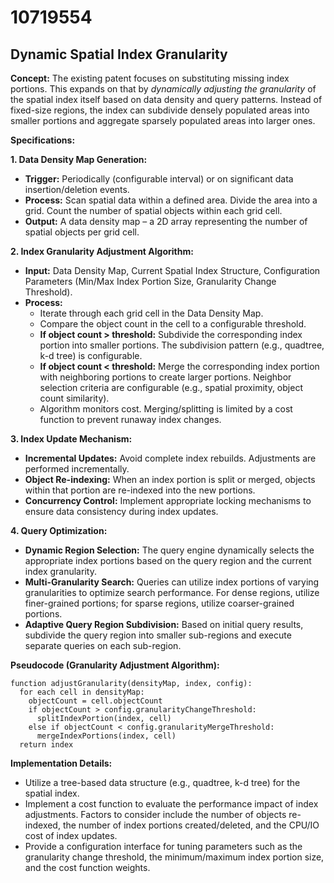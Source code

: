 # 10719554

## Dynamic Spatial Index Granularity

**Concept:** The existing patent focuses on substituting missing index portions. This expands on that by *dynamically adjusting the granularity* of the spatial index itself based on data density and query patterns. Instead of fixed-size regions, the index can subdivide densely populated areas into smaller portions and aggregate sparsely populated areas into larger ones.

**Specifications:**

**1. Data Density Map Generation:**

*   **Trigger:** Periodically (configurable interval) or on significant data insertion/deletion events.
*   **Process:** Scan spatial data within a defined area. Divide the area into a grid. Count the number of spatial objects within each grid cell.
*   **Output:** A data density map – a 2D array representing the number of spatial objects per grid cell.

**2. Index Granularity Adjustment Algorithm:**

*   **Input:** Data Density Map, Current Spatial Index Structure, Configuration Parameters (Min/Max Index Portion Size, Granularity Change Threshold).
*   **Process:**
    *   Iterate through each grid cell in the Data Density Map.
    *   Compare the object count in the cell to a configurable threshold.
    *   **If object count > threshold:** Subdivide the corresponding index portion into smaller portions. The subdivision pattern (e.g., quadtree, k-d tree) is configurable.
    *   **If object count < threshold:** Merge the corresponding index portion with neighboring portions to create larger portions.  Neighbor selection criteria are configurable (e.g., spatial proximity, object count similarity).
    *   Algorithm monitors cost. Merging/splitting is limited by a cost function to prevent runaway index changes.

**3. Index Update Mechanism:**

*   **Incremental Updates:** Avoid complete index rebuilds.  Adjustments are performed incrementally.
*   **Object Re-indexing:** When an index portion is split or merged, objects within that portion are re-indexed into the new portions.
*   **Concurrency Control:** Implement appropriate locking mechanisms to ensure data consistency during index updates.

**4. Query Optimization:**

*   **Dynamic Region Selection:** The query engine dynamically selects the appropriate index portions based on the query region and the current index granularity.
*   **Multi-Granularity Search:** Queries can utilize index portions of varying granularities to optimize search performance.  For dense regions, utilize finer-grained portions; for sparse regions, utilize coarser-grained portions.
*   **Adaptive Query Region Subdivision:**  Based on initial query results, subdivide the query region into smaller sub-regions and execute separate queries on each sub-region.

**Pseudocode (Granularity Adjustment Algorithm):**

```
function adjustGranularity(densityMap, index, config):
  for each cell in densityMap:
    objectCount = cell.objectCount
    if objectCount > config.granularityChangeThreshold:
      splitIndexPortion(index, cell)
    else if objectCount < config.granularityMergeThreshold:
      mergeIndexPortions(index, cell)
  return index
```

**Implementation Details:**

*   Utilize a tree-based data structure (e.g., quadtree, k-d tree) for the spatial index.
*   Implement a cost function to evaluate the performance impact of index adjustments. Factors to consider include the number of objects re-indexed, the number of index portions created/deleted, and the CPU/IO cost of index updates.
*   Provide a configuration interface for tuning parameters such as the granularity change threshold, the minimum/maximum index portion size, and the cost function weights.